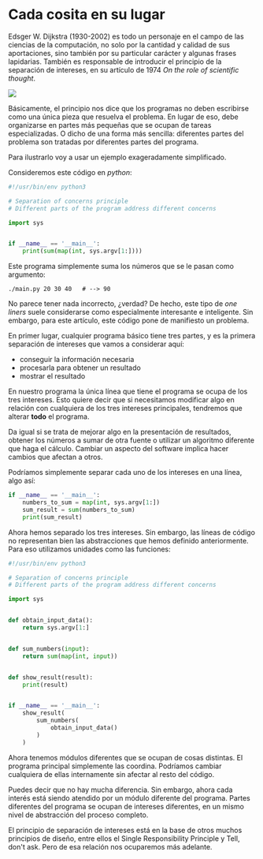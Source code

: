 # Cada cosita en su lugar

Edsger W. Dijkstra (1930-2002) es todo un personaje en el campo de las ciencias de la computación, no solo por la cantidad y calidad de sus aportaciones, sino también por su particular carácter y algunas frases lapidarias. También es responsable de introducir el principio de la separación de intereses, en su artículo de 1974 _On the role of scientific thought_.

![](images/on-the-role-of-scientific-thought.png)

Básicamente, el principio nos dice que los programas no deben escribirse como una única pieza que resuelva el problema. En lugar de eso, debe organizarse en partes más pequeñas que se ocupan de tareas especializadas. O dicho de una forma más sencilla: diferentes partes del problema son tratadas por diferentes partes del programa.

Para ilustrarlo voy a usar un ejemplo exageradamente simplificado.

Consideremos este código en _python_:

```python
#!/usr/bin/env python3

# Separation of concerns principle
# Different parts of the program address different concerns

import sys


if __name__ == '__main__':
    print(sum(map(int, sys.argv[1:])))
```

Este programa simplemente suma los números que se le pasan como argumento:

```
./main.py 20 30 40   # --> 90
```

No parece tener nada incorrecto, ¿verdad? De hecho, este tipo de _one liners_ suele considerarse como especialmente interesante e inteligente. Sin embargo, para este artículo, este código pone de manifiesto un problema.

En primer lugar, cualquier programa básico tiene tres partes, y es la primera separación de intereses que vamos a considerar aquí:

* conseguir la información necesaria
* procesarla para obtener un resultado
* mostrar el resultado

En nuestro programa la única línea que tiene el programa se ocupa de los tres intereses. Esto quiere decir que si necesitamos modificar algo en relación con cualquiera de los tres intereses principales, tendremos que alterar **todo** el programa.

Da igual si se trata de mejorar algo en la presentación de resultados, obtener los números a sumar de otra fuente o utilizar un algoritmo diferente que haga el cálculo. Cambiar un aspecto del software implica hacer cambios que afectan a otros.

Podríamos simplemente separar cada uno de los intereses en una línea, algo así:

```python
if __name__ == '__main__':
    numbers_to_sum = map(int, sys.argv[1:])
    sum_result = sum(numbers_to_sum)
    print(sum_result)
```

Ahora hemos separado los tres intereses. Sin embargo, las líneas de código no representan bien las abstracciones que hemos definido anteriormente. Para eso utilizamos unidades como las funciones:

```python
#!/usr/bin/env python3

# Separation of concerns principle
# Different parts of the program address different concerns

import sys


def obtain_input_data():
    return sys.argv[1:]


def sum_numbers(input):
    return sum(map(int, input))


def show_result(result):
    print(result)


if __name__ == '__main__':
    show_result(
        sum_numbers(
            obtain_input_data()
        )
    )
```

Ahora tenemos módulos diferentes que se ocupan de cosas distintas. El programa principal simplemente las coordina. Podríamos cambiar cualquiera de ellas internamente sin afectar al resto del código.

Puedes decir que no hay mucha diferencia. Sin embargo, ahora cada interés está siendo atendido por un módulo diferente del programa. Partes diferentes del programa se ocupan de intereses diferentes, en un mismo nivel de abstracción del proceso completo.

El principio de separación de intereses está en la base de otros muchos principios de diseño, entre ellos el Single Responsibility Principle y Tell, don't ask. Pero de esa relación nos ocuparemos más adelante.
